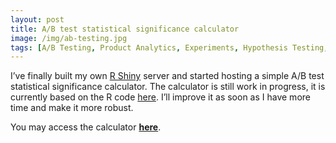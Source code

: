 ```yaml
---
layout: post
title: A/B test statistical significance calculator
image: /img/ab-testing.jpg
tags: [A/B Testing, Product Analytics, Experiments, Hypothesis Testing, Growth Analytics, Marketing Analytics, Web Analytics, Conversion, Optimisation]
---
```


I’ve finally built my own [R Shiny](https://shiny.rstudio.com/) server and started hosting a simple A/B test statistical significance calculator. The calculator is still work in progress, it is currently based on the R code [here](https://github.com/Jverma/Significance-in-A-B-testing). I’ll improve it as soon as I have more time and make it more robust.
 
You may access the calculator **[here](https://app.gorkemmeral.com/shiny/A-B-test-significance-calculator/)**. 
